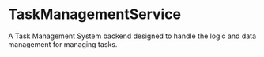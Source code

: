 # TaskManagementService
A Task Management System backend designed to handle the logic and data management for managing tasks.
